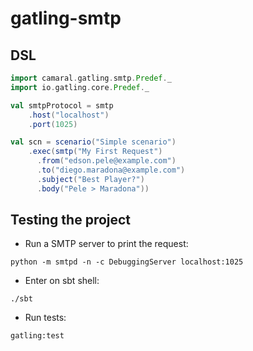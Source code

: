 # gatling-smtp

## DSL
```scala
import camaral.gatling.smtp.Predef._
import io.gatling.core.Predef._

val smtpProtocol = smtp
    .host("localhost")
    .port(1025)

val scn = scenario("Simple scenario")
    .exec(smtp("My First Request")
      .from("edson.pele@example.com")
      .to("diego.maradona@example.com")
      .subject("Best Player?")
      .body("Pele > Maradona"))
```

## Testing the project
- Run a SMTP server to print the request:
```
python -m smtpd -n -c DebuggingServer localhost:1025
```

- Enter on sbt shell:
```
./sbt
```

- Run tests:
```
gatling:test
```